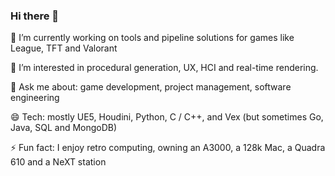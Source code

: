 ### Hi there 👋

🔭 I’m currently working on tools and pipeline solutions for games like League, TFT and Valorant

🌱 I’m interested in procedural generation, UX, HCI and real-time rendering.

💬 Ask me about: game development, project management, software engineering

😄 Tech: mostly UE5, Houdini, Python, C / C++, and Vex (but sometimes Go, Java, SQL and MongoDB)

⚡ Fun fact: I enjoy retro computing, owning an A3000, a 128k Mac, a Quadra 610 and a NeXT station

<!--
**robertkist/robertkist** is a ✨ _special_ ✨ repository because its `README.md` (this file) appears on your GitHub profile.

Here are some ideas to get you started:

- 👯 I’m looking to collaborate on ...
- 🤔 I’m looking for help with ...
- 💬 Ask me about ...
- 📫 How to reach me: ...
- 😄 Pronouns: ...
- ⚡ Fun fact: ...
-->
